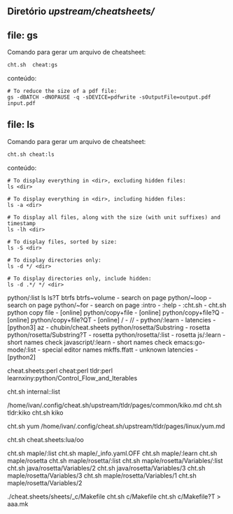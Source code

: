 Diretório *upstream/cheatsheets/*
---------------------------------

file: gs
--------


Comando para gerar um arquivo de cheatsheet:

```bash
cht.sh  cheat:gs
```

conteúdo:
```
# To reduce the size of a pdf file:
gs -dBATCH -dNOPAUSE -q -sDEVICE=pdfwrite -sOutputFile=output.pdf input.pdf
```

file: ls
--------


Comando para gerar um arquivo de cheatsheet:

```bash
cht.sh cheat:ls
```

conteúdo:
```
# To display everything in <dir>, excluding hidden files:
ls <dir>

# To display everything in <dir>, including hidden files:
ls -a <dir>

# To display all files, along with the size (with unit suffixes) and timestamp
ls -lh <dir>

# To display files, sorted by size:
ls -S <dir>

# To display directories only:
ls -d */ <dir>

# To display directories only, include hidden:
ls -d .*/ */ <dir>
```





python/:list
ls
ls?T
btrfs
btrfs~volume                - search on page
python/~loop                - search on page
python/~for                 - search on page
:intro                      -
:help                       -
:cht.sh                     -
cht.sh python copy file     - [online]
python/copy+file            - [online]
python/copy+file?Q          - [online]
python/copy+file?QT         - [online]
/                           -
//                          -
python/:learn               -
latencies                   - [python3]
az                          - chubin/cheat.sheets
python/rosetta/Substring    - rosetta
python/rosetta/Substring?T  - rosetta
python/rosetta/:list        - rosetta
js/:learn                   - short names check
javascript/:learn           - short names check
emacs:go-mode/:list         - special editor names
mkffs.ffatt                 - unknown
latencies                   - [python2]

cheat.sheets:perl
cheat:perl
tldr:perl
learnxiny:python/Control_Flow_and_Iterables

cht.sh internal::list

/home/ivan/.config/cheat.sh/upstream/tldr/pages/common/kiko.md
cht.sh tldr:kiko
cht.sh kiko

cht.sh yum
/home/ivan/.config/cheat.sh/upstream/tldr/pages/linux/yum.md

cht.sh cheat.sheets:lua/oo

cht.sh  maple/:list
cht.sh  maple/_info.yaml.OFF
cht.sh  maple/:learn
cht.sh  maple/rosetta
cht.sh  maple/rosetta/:list
cht.sh maple/rosetta/Variables/:list
cht.sh java/rosetta/Variables/2
cht.sh java/rosetta/Variables/3
cht.sh maple/rosetta/Variables/3
cht.sh maple/rosetta/Variables/1
cht.sh maple/rosetta/Variables/2

./cheat.sheets/sheets/_c/Makefile
cht.sh c/Makefile
cht.sh c/Makefile?T   > aaa.mk

